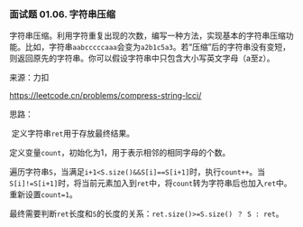 ### 面试题 01.06. 字符串压缩

字符串压缩。利用字符重复出现的次数，编写一种方法，实现基本的字符串压缩功能。比如，字符串`aabcccccaaa`会变为`a2b1c5a3`。若“压缩”后的字符串没有变短，则返回原先的字符串。你可以假设字符串中只包含大小写英文字母（a至z）。

来源：力扣

https://leetcode.cn/problems/compress-string-lcci/



思路：

​		定义字符串`ret`用于存放最终结果。

​		定义变量`count`，初始化为1，用于表示相邻的相同字母的个数。

​		遍历字符串`S`，当满足`i+1<S.size()&&S[i]==S[i+1]`时，执行`count++`。当`S[i]!=S[i+1]`时，将当前元素加入到`ret`中，将`count`转为字符串后也加入`ret`中。重新设置`count=1`。

​		最终需要判断`ret`长度和`S`的长度的关系：`ret.size()>=S.size() ？ S : ret`。